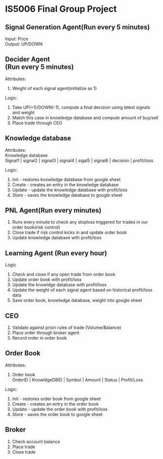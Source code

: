 # IS5006 Final Group Project

## Signal Generation Agent(Run every 5 minutes)
Input: Price<br/>
Output: UP/DOWN<br/>

## Decider Agent<br/>(Run every 5 minutes)
Attributes:<br/>
1. Weight of each signal agent(initialize as 1)<br/>

Logic:<br/>
1. Take UP(+1)/DOWN(-1), compute a final decision using latest signals and weight<br/>
2. Match this case in knowledge database and compute amount of buy/sell<br/>
3. Place trade through CEO<br/>

## Knowledge database
Attributes:<br/>
Knowledge database<br/>
Signal1 | signal2 | signal3 | signal4 | sigal5 | signal6 | decision | profit/loss<br/>

Logic:<br/>
1. Init - restores knowledge database from google sheet<br/>
2. Create - creates an entry in the knowledge database<br/>
3. Update - update the knowledge database with profit/loss<br/>
4. Store - saves the knowledge database to google sheet<br/>

## PNL Agent(Run every minutes)
1. Runs every minute to check any stoploss triggered for trades in our order book(risk control)
2. Close trade if risk control kicks in and update order book
3. Update knowledge database with profit/loss

## Learning Agent (Run every hour)
Logic
1. Check and close if any open trade from order book<br/>
2. Update order book with profit/loss<br/>
3. Update the knowldge database with profit/loss<br/>
4. Update the weight of each signal agent based on historical profit/loss data<br/>
5. Save order book, knowledge database, weight into google sheet

## CEO
1. Validate against priori rules of trade (Volume/Balance)<br/>
2. Place order through broker agent<br/>
3. Record order in order book<br/>

## Order Book
Attributes:<br/>
1. Order book<br/>
OrderID | KnowldgeDBID | Symbol | Amount | Status | Profit/Loss<br/>

Logic:<br/>
1. Init - restores order book from google sheet<br/>
2. Create - creates an entry in the order book<br/>
3. Update - update the order book with profit/loss<br/>
4. Store - saves the order book to google sheet<br/>

## Broker
1. Check account balance
2. Place trade
3. Close trade

